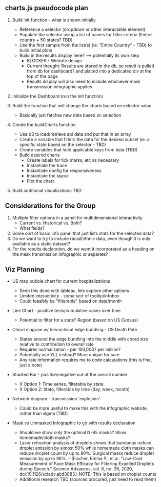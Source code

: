 ## charts.js pseudocode plan
1. Build init function - what is shown initially
    * Reference a selector (dropdown or other interactable element)
    * Populate the selector using a list of names for filter criteria (Entire country + 50 states? TBD)
    * Use the first sample from the list(s) (ie: "Entire Country" - TBD) to build initial plots
    * Build in the results display here? --> potentially its own step
        * BLOCKER - Website design 
        * Current thought: Results are stored in the db, so result is pulled from db for dashboard? and placed into a dedicated div at the top of the page
        * Results display will also need to include whichever mask transmission infographic applies

2. Initialize the Dashboard (run the init function)

3. Build the function that will change the charts based on selector value
    * Basically just fetches new data based on selection

4. Create the buildCharts function
    * Use d3 to load/retrieve api data and put that in an array
    * Create a variable that filters the data for the desired subset (ie: a specific state based on the selector - TBD)
    * Create variables that hold applicable keys from data (TBD)
    * Build desired charts
        * Create labels for tick marks, etc as necessary
        * Instantiate the trace
        * Instantiate config for responsiveness
        * Instantiate the layout 
        * Plot the chart

5. Build additional visualizations TBD

## Considerations for the Group
1. Multiple filter options in a panel for multidimensional interactivity
    * Current vs. Historical vs. Both?
    * What fields?
2. Some sort of basic info panel that just lists stats for the selected data?
3. Do we want to try to include racial/ethnic data, even though it is only available as a static dataset?
4. For the results declaration, do we want it incorporated as a heading on the mask transmission infographic or separate?

## Viz Planning
* US map bubble chart for current hospitalizations
    * Seen this done with tableau, lets explore other options
    * Limited interactivity - some sort of tooltip/infobox 
    * Could feasibly be "filterable" based on date/month

* Line Chart - positive tests/cumulative cases over time
    * Potential to filter for a state? Region (based on US Census)

* Chord diagram w/ hierarchical edge bundling - US Death Rate
    * States around the edge bundling into the middle with chord size relative to contribution to overall rate
    * Requires normalization - per 100,000? per million?
    * Potentially use YLL instead? More unique for sure 
    * Any rate information requires me to code calculations (this is fine, just a note)

* Stacked Bar - positive/negative out of the overall number
    * X Option 1: Time series, filterable by state
    * X Option 2: State, filterable by time (day, week, month)

* Network diagram - transmission 'explosion'
    * Could be more useful to make this with the infographic website, rather than sigma (TBD)

* Mask vs Unmasked Infographic to go with results declaration 
    * Should we show only the optimal N-95 masks? Show homemade/cloth masks?
    * Laser refraction analysis of droplets shows that bandanas reduce droplet emission by almost 50% while homemade cloth masks can reduce droplet count by up to 80%. Surgical masks reduce droplet emission by up to 96%. - (Fischer, Emma P., et al. “Low-Cost Measurement of Face Mask Efficacy for Filtering Expelled Droplets during Speech.” Science Advances, vol. 6, no. 36, 2020, doi:10.1126/sciadv.abd3083.) NOTE: This is based on droplet counts
    * Additional research TBD (sources procured, just need to read them)

